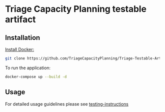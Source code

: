 # Triage Capacity Planning testable artifact

## Installation
[Install Docker:](https://www.docker.com/get-started)

```bash 
git clone https://github.com/TriageCapacityPlanning/Triage-Testable-Artifact.git
```

To run the application:
```bash
docker-compose up --build -d
```


## Usage
For detailed usage guidelines please see [testing-instructions](https://github.com/TriageCapacityPlanning/Testable-Artifiact/blob/main/testing-instructions.md)
